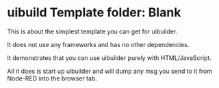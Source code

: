# uibuild Template folder: Blank

This is about the simplest template you can get for uibuilder.

It does not use any frameworks and has no other dependencies.

It demonstrates that you can use uibuilder purely with HTML/JavaScript.

All it does is start up uibuilder and will dump any msg you send to it from Node-RED into the browser tab.